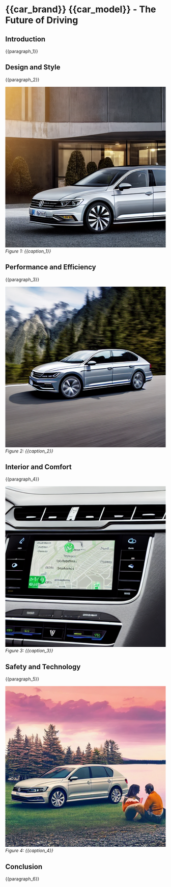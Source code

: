 # {{car_brand}} {{car_model}} - The Future of Driving

## Introduction

{{paragraph_1}}  <!-- Introduction to the car's unique selling points and what makes it stand out. -->

## Design and Style

{{paragraph_2}}  <!-- Focus on the car's exterior design, color options, and styling. -->

![Figure 1](figure_1.png)
*Figure 1: {{caption_1}}*  <!-- Caption describing the exterior styling or design highlights. -->

## Performance and Efficiency

{{paragraph_3}}  <!-- Overview of performance metrics like acceleration, horsepower, fuel efficiency, or electric range. -->

![Figure 2](figure_2.png)
*Figure 2: {{caption_2}}*  <!-- Caption describing a key performance aspect of the car (e.g., engine, electric battery range). -->

## Interior and Comfort

{{paragraph_4}}  <!-- Details about interior luxury, comfort, materials, and seating arrangements. -->

![Figure 3](figure_3.png)
*Figure 3: {{caption_3}}*  <!-- Caption highlighting an interior feature like spaciousness or advanced tech. -->

## Safety and Technology

{{paragraph_5}}  <!-- Explanation of safety and tech features, such as adaptive cruise control, emergency braking. -->

![Figure 4](figure_4.png)
*Figure 4: {{caption_4}}*  <!-- Caption showing a safety feature, like airbags or driver-assist tech. -->

## Conclusion

{{paragraph_6}}  <!-- Closing statement, encouraging action like visiting a showroom or booking a test drive. -->

